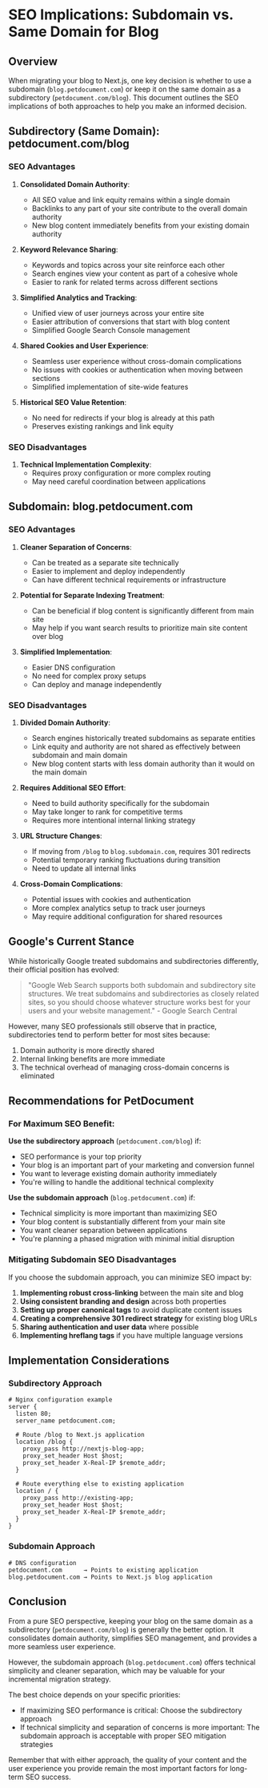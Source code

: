 # SEO Implications: Subdomain vs. Same Domain for Blog

## Overview

When migrating your blog to Next.js, one key decision is whether to use a subdomain (`blog.petdocument.com`) or keep it on the same domain as a subdirectory (`petdocument.com/blog`). This document outlines the SEO implications of both approaches to help you make an informed decision.

## Subdirectory (Same Domain): petdocument.com/blog

### SEO Advantages

1. **Consolidated Domain Authority**: 
   - All SEO value and link equity remains within a single domain
   - Backlinks to any part of your site contribute to the overall domain authority
   - New blog content immediately benefits from your existing domain authority

2. **Keyword Relevance Sharing**:
   - Keywords and topics across your site reinforce each other
   - Search engines view your content as part of a cohesive whole
   - Easier to rank for related terms across different sections

3. **Simplified Analytics and Tracking**:
   - Unified view of user journeys across your entire site
   - Easier attribution of conversions that start with blog content
   - Simplified Google Search Console management

4. **Shared Cookies and User Experience**:
   - Seamless user experience without cross-domain complications
   - No issues with cookies or authentication when moving between sections
   - Simplified implementation of site-wide features

5. **Historical SEO Value Retention**:
   - No need for redirects if your blog is already at this path
   - Preserves existing rankings and link equity

### SEO Disadvantages

1. **Technical Implementation Complexity**:
   - Requires proxy configuration or more complex routing
   - May need careful coordination between applications

## Subdomain: blog.petdocument.com

### SEO Advantages

1. **Cleaner Separation of Concerns**:
   - Can be treated as a separate site technically
   - Easier to implement and deploy independently
   - Can have different technical requirements or infrastructure

2. **Potential for Separate Indexing Treatment**:
   - Can be beneficial if blog content is significantly different from main site
   - May help if you want search results to prioritize main site content over blog

3. **Simplified Implementation**:
   - Easier DNS configuration
   - No need for complex proxy setups
   - Can deploy and manage independently

### SEO Disadvantages

1. **Divided Domain Authority**:
   - Search engines historically treated subdomains as separate entities
   - Link equity and authority are not shared as effectively between subdomain and main domain
   - New blog content starts with less domain authority than it would on the main domain

2. **Requires Additional SEO Effort**:
   - Need to build authority specifically for the subdomain
   - May take longer to rank for competitive terms
   - Requires more intentional internal linking strategy

3. **URL Structure Changes**:
   - If moving from `/blog` to `blog.subdomain.com`, requires 301 redirects
   - Potential temporary ranking fluctuations during transition
   - Need to update all internal links

4. **Cross-Domain Complications**:
   - Potential issues with cookies and authentication
   - More complex analytics setup to track user journeys
   - May require additional configuration for shared resources

## Google's Current Stance

While historically Google treated subdomains and subdirectories differently, their official position has evolved:

> "Google Web Search supports both subdomain and subdirectory site structures. We treat subdomains and subdirectories as closely related sites, so you should choose whatever structure works best for your users and your website management." - Google Search Central

However, many SEO professionals still observe that in practice, subdirectories tend to perform better for most sites because:

1. Domain authority is more directly shared
2. Internal linking benefits are more immediate
3. The technical overhead of managing cross-domain concerns is eliminated

## Recommendations for PetDocument

### For Maximum SEO Benefit:

**Use the subdirectory approach** (`petdocument.com/blog`) if:
- SEO performance is your top priority
- Your blog is an important part of your marketing and conversion funnel
- You want to leverage existing domain authority immediately
- You're willing to handle the additional technical complexity

**Use the subdomain approach** (`blog.petdocument.com`) if:
- Technical simplicity is more important than maximizing SEO
- Your blog content is substantially different from your main site
- You want cleaner separation between applications
- You're planning a phased migration with minimal initial disruption

### Mitigating Subdomain SEO Disadvantages

If you choose the subdomain approach, you can minimize SEO impact by:

1. **Implementing robust cross-linking** between the main site and blog
2. **Using consistent branding and design** across both properties
3. **Setting up proper canonical tags** to avoid duplicate content issues
4. **Creating a comprehensive 301 redirect strategy** for existing blog URLs
5. **Sharing authentication and user data** where possible
6. **Implementing hreflang tags** if you have multiple language versions

## Implementation Considerations

### Subdirectory Approach

```
# Nginx configuration example
server {
  listen 80;
  server_name petdocument.com;
  
  # Route /blog to Next.js application
  location /blog {
    proxy_pass http://nextjs-blog-app;
    proxy_set_header Host $host;
    proxy_set_header X-Real-IP $remote_addr;
  }
  
  # Route everything else to existing application
  location / {
    proxy_pass http://existing-app;
    proxy_set_header Host $host;
    proxy_set_header X-Real-IP $remote_addr;
  }
}
```

### Subdomain Approach

```
# DNS configuration
petdocument.com      → Points to existing application
blog.petdocument.com → Points to Next.js blog application
```

## Conclusion

From a pure SEO perspective, keeping your blog on the same domain as a subdirectory (`petdocument.com/blog`) is generally the better option. It consolidates domain authority, simplifies SEO management, and provides a more seamless user experience.

However, the subdomain approach (`blog.petdocument.com`) offers technical simplicity and cleaner separation, which may be valuable for your incremental migration strategy.

The best choice depends on your specific priorities:
- If maximizing SEO performance is critical: Choose the subdirectory approach
- If technical simplicity and separation of concerns is more important: The subdomain approach is acceptable with proper SEO mitigation strategies

Remember that with either approach, the quality of your content and the user experience you provide remain the most important factors for long-term SEO success.